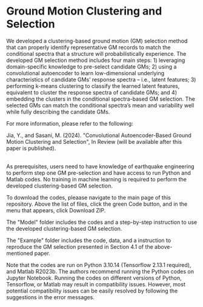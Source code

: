 # Ground Motion Clustering and Selection 
We developed a clustering-based ground motion (GM) selection method that can properly identify representative GM records to match the conditional spectra that a structure will probabilistically experience. The developed GM selection method includes four main steps: 1) leveraging domain-specific knowledge to pre-select candidate GMs; 2) using a convolutional autoencoder to learn low-dimensional underlying characteristics of candidate GMs’ response spectra – i.e., latent features; 3) performing k-means clustering to classify the learned latent features, equivalent to cluster the response spectra of candidate GMs; and 4) embedding the clusters in the conditional spectra-based GM selection. The selected GMs can match the conditional spectra’s mean and variability well while fully describing the candidate GMs.

For more information, please refer to the following:

Jia, Y., and Sasani, M. (2024). "Convolutional Autoencoder-Based Ground Motion Clustering and Selection", In Review (will be available after this paper is published). 
<br/><br/>

As prerequisites, users need to have knowledge of earthquake engineering to perform step one GM pre-selection and have access to run Python and Matlab codes. No training in machine learning is required to perform the developed clustering-based GM selection. 

To download the codes, pleaase navigate to the main page of this repository. Above the list of files, click the green Code button, and in the menu that appears, click Download ZIP. 

The "Model" folder includes the codes and a step-by-step instruction to use the developed clustering-based GM selection. 

The "Example" folder includes the code, data, and a instruction to reproduce the GM selection presented in Section 4.1 of the above-mentioned paper.

Note that the codes are run on Python 3.10.14 (Tensorflow 2.13.1 required), and Matlab R2023b. The authors recommend running the Python codes on Jupyter Notebook. Running the codes on different versions of Python, Tensorflow, or Matlab may result in compatibility issues. However, most potential compatibility issues can be easily resolved by following the suggestions in the error messages.
